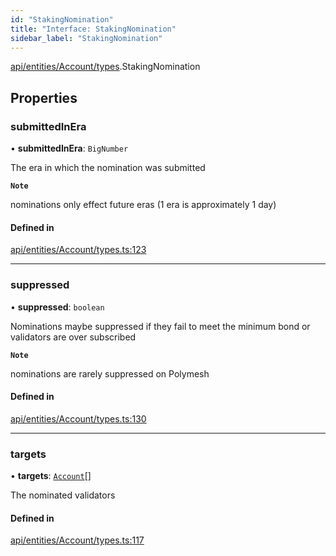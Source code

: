 ```yaml
---
id: "StakingNomination"
title: "Interface: StakingNomination"
sidebar_label: "StakingNomination"
---
```


[api/entities/Account/types](../../../../../../modules/API/Entities/Account/Types/Types.md).StakingNomination

## Properties

### submittedInEra

• **submittedInEra**: `BigNumber`

The era in which the nomination was submitted

**`Note`**

nominations only effect future eras (1 era is approximately 1 day)

#### Defined in

[api/entities/Account/types.ts:123](https://github.com/PolymeshAssociation/polymesh-sdk/blob/8a9e72221/src/api/entities/Account/types.ts#L123)

___

### suppressed

• **suppressed**: `boolean`

Nominations maybe suppressed if they fail to meet the minimum bond or validators are over subscribed

**`Note`**

nominations are rarely suppressed on Polymesh

#### Defined in

[api/entities/Account/types.ts:130](https://github.com/PolymeshAssociation/polymesh-sdk/blob/8a9e72221/src/api/entities/Account/types.ts#L130)

___

### targets

• **targets**: [`Account`](../../../../../../classes/API/Entities/Account/Account.md)[]

The nominated validators

#### Defined in

[api/entities/Account/types.ts:117](https://github.com/PolymeshAssociation/polymesh-sdk/blob/8a9e72221/src/api/entities/Account/types.ts#L117)
